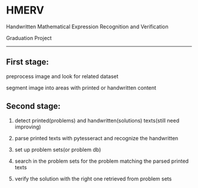 HMERV
===============

Handwritten Mathematical Expression Recognition and Verification

Graduation Project

---------------

First stage:
---------------
preprocess image and look for related dataset

segment image into areas with printed or handwritten content 

Second stage:
---------------
1. detect printed(problems) and handwritten(solutions) texts(still need improving)

2. parse printed texts with pytesseract and recognize the handwritten

3. set up problem sets(or problem db)

4. search in the problem sets for the problem matching the parsed printed texts

5. verify the solution with the right one retrieved from problem sets

